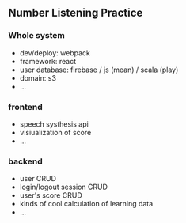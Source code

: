 ## Number Listening Practice

### Whole system

- dev/deploy: webpack
- framework: react
- user database: firebase / js (mean) / scala (play)
- domain: s3
- ...

### frontend

- speech systhesis api
- visiualization of score
- ...

### backend

- user CRUD
- login/logout session CRUD
- user's score CRUD
- kinds of cool calculation of learning data
- ...
